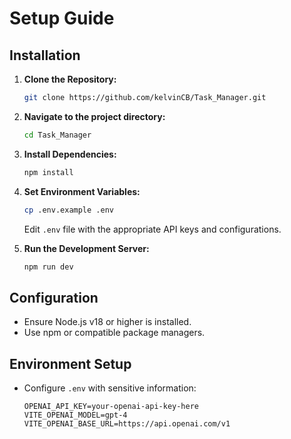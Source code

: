 # Setup Guide

## Installation

1. **Clone the Repository:**
   ```sh
   git clone https://github.com/kelvinCB/Task_Manager.git
   ```

2. **Navigate to the project directory:**
   ```sh
   cd Task_Manager
   ```

3. **Install Dependencies:**
   ```sh
   npm install
   ```

4. **Set Environment Variables:**
   ```sh
   cp .env.example .env
   ```
   Edit `.env` file with the appropriate API keys and configurations.

5. **Run the Development Server:**
   ```sh
   npm run dev
   ```

## Configuration

- Ensure Node.js v18 or higher is installed.
- Use npm or compatible package managers.

## Environment Setup

- Configure `.env` with sensitive information:
  ```
  OPENAI_API_KEY=your-openai-api-key-here
  VITE_OPENAI_MODEL=gpt-4
  VITE_OPENAI_BASE_URL=https://api.openai.com/v1
  ```


